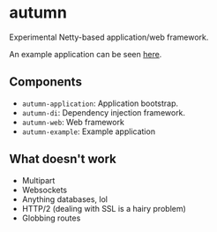 # autumn

Experimental Netty-based application/web framework.

An example application can be seen [here](https://github.com/queer/autumn/tree/mistress/autumn-example).

## Components

- `autumn-application`: Application bootstrap.
- `autumn-di`: Dependency injection framework.
- `autumn-web`: Web framework
- `autumn-example`: Example application

## What doesn't work

- Multipart
- Websockets
- Anything databases, lol
- HTTP/2 (dealing with SSL is a hairy problem)
- Globbing routes
